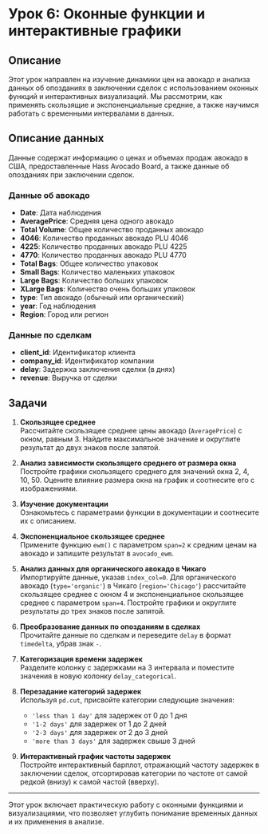 # Урок 6: Оконные функции и интерактивные графики

## Описание

Этот урок направлен на изучение динамики цен на авокадо и анализа данных об опозданиях в заключении сделок с использованием оконных функций и интерактивных визуализаций. Мы рассмотрим, как применять скользящие и экспоненциальные средние, а также научимся работать с временными интервалами в данных.

## Описание данных

Данные содержат информацию о ценах и объемах продаж авокадо в США, предоставленные Hass Avocado Board, а также данные об опозданиях при заключении сделок.

### Данные об авокадо
- **Date**: Дата наблюдения
- **AveragePrice**: Средняя цена одного авокадо
- **Total Volume**: Общее количество проданных авокадо
- **4046**: Количество проданных авокадо PLU 4046
- **4225**: Количество проданных авокадо PLU 4225
- **4770**: Количество проданных авокадо PLU 4770
- **Total Bags**: Общее количество упаковок
- **Small Bags**: Количество маленьких упаковок
- **Large Bags**: Количество больших упаковок
- **XLarge Bags**: Количество очень больших упаковок
- **type**: Тип авокадо (обычный или органический)
- **year**: Год наблюдения
- **Region**: Город или регион

### Данные по сделкам
- **client_id**: Идентификатор клиента
- **company_id**: Идентификатор компании
- **delay**: Задержка заключения сделки (в днях)
- **revenue**: Выручка от сделки

## Задачи

1. **Скользящее среднее**  
   Рассчитайте скользящее среднее цены авокадо (`AveragePrice`) с окном, равным 3. Найдите максимальное значение и округлите результат до двух знаков после запятой.

2. **Анализ зависимости скользящего среднего от размера окна**  
   Постройте графики скользящего среднего для значений окна 2, 4, 10, 50. Оцените влияние размера окна на график и соотнесите его с изображениями.

3. **Изучение документации**  
   Ознакомьтесь с параметрами функции в документации и соотнесите их с описанием.

4. **Экспоненциальное скользящее среднее**  
   Примените функцию `ewm()` с параметром `span=2` к средним ценам на авокадо и запишите результат в `avocado_ewm`.

5. **Анализ данных для органического авокадо в Чикаго**  
   Импортируйте данные, указав `index_col=0`. Для органического авокадо (`type='organic'`) в Чикаго (`region='Chicago'`) рассчитайте скользящее среднее с окном 4 и экспоненциальное скользящее среднее с параметром `span=4`. Постройте графики и округлите результаты до трех знаков после запятой.

6. **Преобразование данных по опозданиям в сделках**  
   Прочитайте данные по сделкам и переведите `delay` в формат `timedelta`, убрав знак `-`.

7. **Категоризация времени задержек**  
   Разделите колонку с задержками на 3 интервала и поместите значения в новую колонку `delay_categorical`.

8. **Перезадание категорий задержек**  
   Используя `pd.cut`, присвойте категории следующие значения:
   - `'less than 1 day'` для задержек от 0 до 1 дня
   - `'1-2 days'` для задержек от 1 до 2 дней
   - `'2-3 days'` для задержек от 2 до 3 дней
   - `'more than 3 days'` для задержек свыше 3 дней

9. **Интерактивный график частоты задержек**  
   Постройте интерактивный барплот, отражающий частоту задержек в заключении сделок, отсортировав категории по частоте от самой редкой (внизу) к самой частой (вверху).

---

Этот урок включает практическую работу с оконными функциями и визуализациями, что позволяет углубить понимание временных данных и их применения в анализе.
